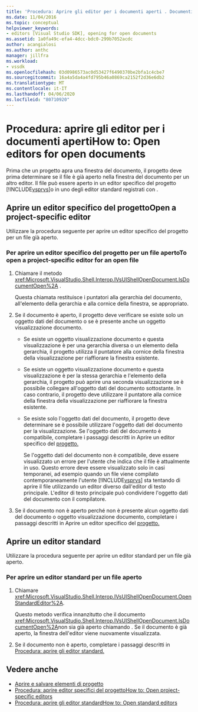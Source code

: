 ```yaml
---
title: 'Procedura: Aprire gli editor per i documenti aperti . Documenti Microsoft'
ms.date: 11/04/2016
ms.topic: conceptual
helpviewer_keywords:
- editors [Visual Studio SDK], opening for open documents
ms.assetid: 1a0fa49c-efa4-4dcc-bdc0-299b7052acdc
author: acangialosi
ms.author: anthc
manager: jillfra
ms.workload:
- vssdk
ms.openlocfilehash: 03d0986573ac0d53427f6490370be2bfa1c4cbe7
ms.sourcegitcommit: 16a4a5da4a4fd795b46a0869ca2152f2d36e6db2
ms.translationtype: MT
ms.contentlocale: it-IT
ms.lasthandoff: 04/06/2020
ms.locfileid: "80710920"
---
```

# <a name="how-to-open-editors-for-open-documents"></a>Procedura: aprire gli editor per i documenti apertiHow to: Open editors for open documents
Prima che un progetto apra una finestra del documento, il progetto deve prima determinare se il file è già aperto nella finestra del documento per un altro editor. Il file può essere aperto in un editor specifico del progetto [!INCLUDE[vsprvs](../code-quality/includes/vsprvs_md.md)]o in uno degli editor standard registrati con .

## <a name="open-a-project-specific-editor"></a>Aprire un editor specifico del progettoOpen a project-specific editor
 Utilizzare la procedura seguente per aprire un editor specifico del progetto per un file già aperto.

### <a name="to-open-a-project-specific-editor-for-an-open-file"></a>Per aprire un editor specifico del progetto per un file apertoTo open a project-specific editor for an open file

1. Chiamare il metodo <xref:Microsoft.VisualStudio.Shell.Interop.IVsUIShellOpenDocument.IsDocumentOpen%2A> .

    Questa chiamata restituisce i puntatori alla gerarchia del documento, all'elemento della gerarchia e alla cornice della finestra, se appropriato.

2. Se il documento è aperto, il progetto deve verificare se esiste solo un oggetto dati del documento o se è presente anche un oggetto visualizzazione documento.

   - Se esiste un oggetto visualizzazione documento e questa visualizzazione è per una gerarchia diversa o un elemento della gerarchia, il progetto utilizza il puntatore alla cornice della finestra della visualizzazione per riaffiorare la finestra esistente.

   - Se esiste un oggetto visualizzazione documento e questa visualizzazione è per la stessa gerarchia e l'elemento della gerarchia, il progetto può aprire una seconda visualizzazione se è possibile collegare all'oggetto dati del documento sottostante. In caso contrario, il progetto deve utilizzare il puntatore alla cornice della finestra della visualizzazione per riaffiorare la finestra esistente.

   - Se esiste solo l'oggetto dati del documento, il progetto deve determinare se è possibile utilizzare l'oggetto dati del documento per la visualizzazione. Se l'oggetto dati del documento è compatibile, completare i passaggi descritti in Aprire un editor specifico del [progetto.](../extensibility/how-to-open-project-specific-editors.md)

     Se l'oggetto dati del documento non è compatibile, deve essere visualizzato un errore per l'utente che indica che il file è attualmente in uso. Questo errore deve essere visualizzato solo in casi temporanei, ad esempio quando un file viene compilato contemporaneamente l'utente [!INCLUDE[vsprvs](../code-quality/includes/vsprvs_md.md)] sta tentando di aprire il file utilizzando un editor diverso dall'editor di testo principale. L'editor di testo principale può condividere l'oggetto dati del documento con il compilatore.

3. Se il documento non è aperto perché non è presente alcun oggetto dati del documento o oggetto visualizzazione documento, completare i passaggi descritti in Aprire un editor specifico del [progetto.](../extensibility/how-to-open-project-specific-editors.md)

## <a name="open-a-standard-editor"></a>Aprire un editor standard
 Utilizzare la procedura seguente per aprire un editor standard per un file già aperto.

### <a name="to-open-a-standard-editor-for-an-open-file"></a>Per aprire un editor standard per un file aperto

1. Chiamare <xref:Microsoft.VisualStudio.Shell.Interop.IVsUIShellOpenDocument.OpenStandardEditor%2A>.

     Questo metodo verifica innanzitutto che il documento <xref:Microsoft.VisualStudio.Shell.Interop.IVsUIShellOpenDocument.IsDocumentOpen%2A>non sia già aperto chiamando . Se il documento è già aperto, la finestra dell'editor viene nuovamente visualizzata.

2. Se il documento non è aperto, completare i passaggi descritti in [Procedura: aprire gli editor standard.](../extensibility/how-to-open-standard-editors.md)

## <a name="see-also"></a>Vedere anche
- [Aprire e salvare elementi di progetto](../extensibility/internals/opening-and-saving-project-items.md)
- [Procedura: aprire editor specifici del progettoHow to: Open project-specific editors](../extensibility/how-to-open-project-specific-editors.md)
- [Procedura: aprire gli editor standardHow to: Open standard editors](../extensibility/how-to-open-standard-editors.md)
